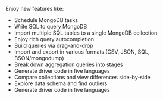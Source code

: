 Enjoy new features like:
- Schedule MongoDB tasks 
- Write SQL to query MongoDB 
- Import multiple SQL tables to a single MongoDB collection 
- Enjoy rich query autocompletion 
- Build queries via drag-and-drop 
- Import and export in various formats (CSV, JSON, SQL, BSON/mongodump) 
- Break down aggregation queries into stages 
- Generate driver code in five languages 
- Compare collections and view differences side-by-side 
- Explore data schema and find outliers 
- Generate driver code in five languages 
